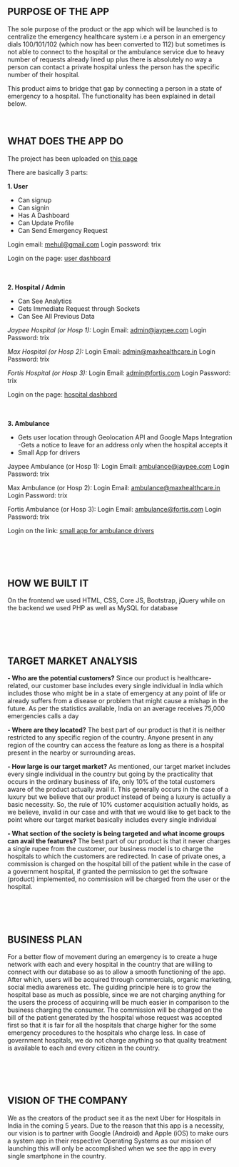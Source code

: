 ## PURPOSE OF THE APP
The sole purpose of the product or the app which will be launched is to centralize the emergency healthcare system i.e a person in an emergency dials 100/101/102 (which now has been converted to 112) but sometimes is not able to connect to the hospital or the ambulance service due to heavy number of requests already lined up plus there is absolutely no way a person can contact a private hospital unless the person has the specific number of their hospital. 

This product aims to bridge that gap by connecting a person in a state of emergency to a hospital. The functionality has been explained in detail below.<br /><br /><br />



## WHAT DOES THE APP DO
The project has been uploaded on [this page](https://jstseguru.in/xhacks/)

There are basically 3 parts:

**1. User**
- Can signup
- Can signin
- Has A Dashboard
- Can Update Profile 
- Can Send Emergency Request

Login email: mehul@gmail.com
Login password: trix

Login on the page: [user dashboard](https://jstseguru.in/xhacks/)<br /><br /><br />


**2. Hospital / Admin**
- Can See Analytics
- Gets Immediate Request through Sockets
- Can See All Previous Data

_Jaypee Hospital (or Hosp 1):_
Login Email: admin@jaypee.com
Login Password: trix

_Max Hospital (or Hosp 2):_
Login Email: admin@maxhealthcare.in
Login Password: trix

_Fortis Hospital (or Hosp 3):_
Login Email: admin@fortis.com
Login Password: trix

Login on the page: [hospital dashbord](https://jstseguru.in/xhacks/dashboard/hospital/login)<br /><br /><br />


**3. Ambulance**
- Gets user location through Geolocation API and Google Maps Integration
-Gets a notice to leave for an address only when the hospital accepts it
- Small App for drivers

Jaypee Ambulance (or Hosp 1): 
Login Email: ambulance@jaypee.com
Login Password: trix

 Max Ambulance (or Hosp 2): 
Login Email: ambulance@maxhealthcare.in
Login Password: trix

Fortis Ambulance (or Hosp 3):
Login Email: ambulance@fortis.com
Login Password: trix

Login on the link: [small app for ambulance drivers](https://jstseguru.in/innovate-trix/dashboard/ambulance)<br /><br /><br /><br /><br />



## HOW WE BUILT IT
On the frontend we used HTML, CSS, Core JS, Bootstrap, jQuery while on the backend we used PHP as well as MySQL for database<br /><br /><br /><br /><br />



## TARGET MARKET ANALYSIS

**- Who are the potential customers?**
Since our product is healthcare-related, our customer base includes every single individual in India which includes those who might be in a state of emergency at any point of life or already suffers from a disease or problem that might cause a mishap in the future. As per the statistics available, India on an average receives 75,000 emergencies calls a day
 
**- Where are they located?**
The best part of our product is that it is neither restricted to any specific region of the country. Anyone present in any region of the country can access the feature as long as there is a hospital present in the nearby or surrounding areas.
 
**- How large is our target market?**
As mentioned, our target market includes every single individual in the country but going by the practicality that occurs in the ordinary business of life, only 10% of the total customers aware of the product actually avail it. This generally occurs in the case of a luxury but we believe that our product instead of being a luxury is actually a basic necessity. So, the rule of 10% customer acquisition actually holds, as we believe, invalid in our case and with that we would like to get back to the point where our target market basically includes every single individual
 
**- What section of the society is being targeted and what income groups can avail the features?**
The best part of our product is that it never charges a single rupee from the customer, our business model is to charge the hospitals to which the customers are redirected. In case of private ones, a commission is charged on the hospital bill of the patient while in the case of a government hospital, if granted the permission to get the software (product) implemented, no commission will be charged from the user or the hospital.<br /><br /><br /><br /><br />



## BUSINESS PLAN
For a better flow of movement during an emergency is to create a huge network with each and every hospital in the country that are willing to connect with our database so as to allow a smooth functioning of the app. After which, users will be acquired through commercials, organic marketing, social media awareness etc. The guiding principle here is to grow the hospital base as much as possible, since we are not charging anything for the users the process of acquiring will be much easier in comparison to the business charging the consumer. The commission will be charged on the bill of the patient generated by the hospital whose request was accepted first so that it is fair for all the hospitals that charge higher for the some emergency procedures to the hospitals who charge less. In case of government hospitals, we do not charge anything so that quality treatment is available to each and every citizen in the country.<br /><br /><br /><br /><br />


## VISION OF THE COMPANY
We as the creators of the product see it as the next Uber for Hospitals in India in the coming 5 years. Due to the reason that this app is a necessity, our vision is to partner with Google (Android) and Apple (iOS) to make ours a system app in their respective Operating Systems as our mission of launching this will only be accomplished when we see the app in every single smartphone in the country. <br /><br /><br /><br /><br />


